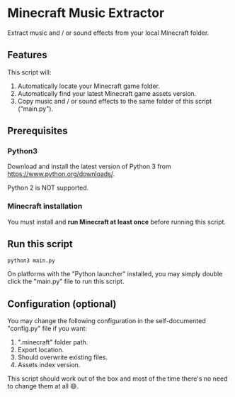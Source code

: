 # Minecraft Music Extractor

Extract music and / or sound effects from your local Minecraft folder.

## Features

This script will:

1. Automatically locate your Minecraft game folder.
2. Automatically find your latest Minecraft game assets version.
3. Copy music and / or sound effects to the same folder of this script ("main.py").

## Prerequisites

### Python3

Download and install the latest version of Python 3 from <https://www.python.org/downloads/>.

Python 2 is NOT supported.

### Minecraft installation

You must install and **run Minecraft at least once** before running this script.

## Run this script

```bash
python3 main.py
```

On platforms with the "Python launcher" installed, you may simply double click the "main.py" file to run this script.

## Configuration (optional)

You may change the following configuration in the self-documented "config.py" file if you want:

1. ".minecraft" folder path.
2. Export location.
3. Should overwrite existing files.
4. Assets index version.

This script should work out of the box and most of the time there's no need to change them at all 😄.